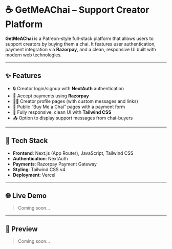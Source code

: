 # ☕ GetMeAChai – Support Creator Platform

**GetMeAChai** is a Patreon-style full-stack platform that allows users to support creators by buying them a chai. It features user authentication, payment integration via **Razorpay**, and a clean, responsive UI built with modern web technologies.

---

## ✨ Features

- 🔒 Creator login/signup with **NextAuth** authentication
- 💸 Accept payments using **Razorpay**
- 👨‍💼 Creator profile pages (with custom messages and links)
- 🧾 Public “Buy Me a Chai” pages with a payment form
- 📱 Fully responsive, clean UI with **Tailwind CSS**
- 📤 Option to display support messages from chai-buyers

---

## 🧪 Tech Stack

- **Frontend**: Next.js (App Router), JavaScript, Tailwind CSS
- **Authentication**: NextAuth
- **Payments**: Razorpay Payment Gateway
- **Styling**: Tailwind CSS v4
- **Deployment**: Vercel

---

## 🌐 Live Demo  
> Coming soon… 

---

## 📸 Preview
> Coming soon… 
